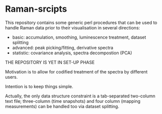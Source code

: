 # Raman-srcipts

This repository contains some generic perl procedures that can be used to handle Raman data prior to their visualisation in several directions:
   
   - basic: accumulation, smoothing, luminescence treatment, dataset splitting
   - advanced: peak picking/fitting, derivative spectra
   - statistic: covariance analysis, spectra decompostion (PCA)
   
 THE REPOSITORY IS YET IN SET-UP PHASE

Motivation is to allow for codified treatment of the spectra by different users.

Intention is to keep things simple.

Actually, the only data structure constraint is a tab-separated two-column text file; three-column (time snapshots) and four column (mapping measurements) can be handled too via dataset splitting.
